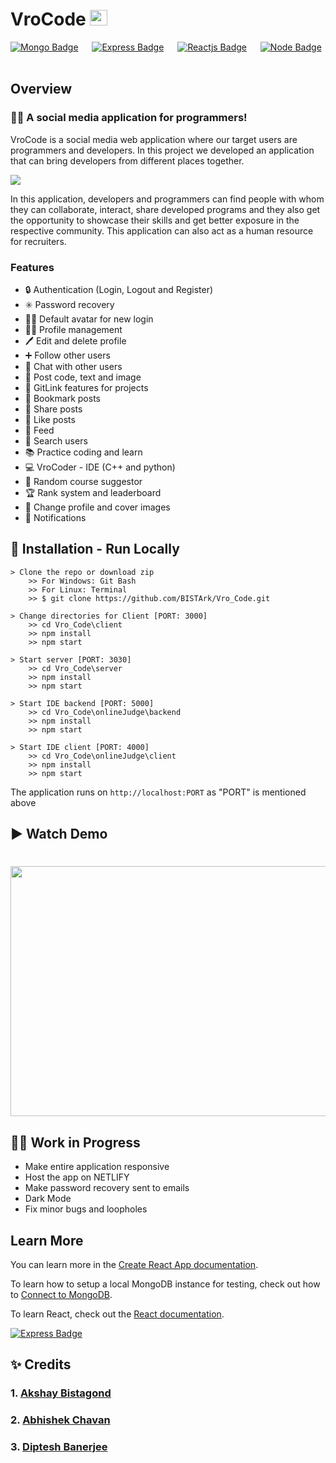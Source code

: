 #  VroCode <img src="https://user-images.githubusercontent.com/40259745/150183306-2b9667cf-2230-4a5b-af51-3781ca6fefae.png " height="25px" width = "28px"/>
[![Mongo Badge](http://img.shields.io/badge/Database%20-MongoDB-darkgreen?style=for-the-badge&logo=mongodb)](https://www.mongodb.com/)
&emsp;
[![Express Badge](http://img.shields.io/badge/Server%20-Express-black?style=for-the-badge&logo=express)](https://expressjs.com/)
&emsp;
[![Reactjs Badge](http://img.shields.io/badge/Client%20-React-blue?style=for-the-badge&logo=react)](https://reactjs.org/)
&emsp;
[![Node Badge](http://img.shields.io/badge/Backend%20-Node-green?style=for-the-badge&logo=node.js)](https://nodejs.org/en/)
&emsp;

## Overview
### 👨‍💻 A social media application for programmers! 
VroCode is a social media web application where our target users are programmers and developers. In this project we developed an application that can bring developers from different places together.
<br>

<img src="https://user-images.githubusercontent.com/40259745/150280687-c7580d10-b1c8-4dae-b103-cd81fd93634b.png" border-radius="20px"/>

 

In this application, developers and programmers can find people with whom they can collaborate, interact, share developed programs and they also get the opportunity to showcase their skills and get better exposure in the respective community. This application can also act as a human resource for recruiters.

### Features
* 🔒 Authentication (Login, Logout and Register)
* ✳️ Password recovery
* 🙍‍♂️ Default avatar for new login
* 👨‍💻 Profile management
* 🖊️ Edit and delete profile
* ➕ Follow other users
* 💬 Chat with other users
* 🤳 Post code, text and image
* 🔗 GitLink features for projects
* 🔖 Bookmark posts
* 📲 Share posts
* 💓 Like posts
* 📰 Feed
* 🔎 Search users
* 📚 Practice coding and learn 
* 💻 VroCoder - IDE (C++ and python)
* 📑 Random course suggestor 
* 🏆 Rank system and leaderboard
* 📸 Change profile and cover images
* 🔔 Notifications



## 📂 Installation - Run Locally 
```
> Clone the repo or download zip
    >> For Windows: Git Bash
    >> For Linux: Terminal
    >> $ git clone https://github.com/BISTArk/Vro_Code.git
    
> Change directories for Client [PORT: 3000]
    >> cd Vro_Code\client 
    >> npm install
    >> npm start
    
> Start server [PORT: 3030]
    >> cd Vro_Code\server 
    >> npm install
    >> npm start
 
> Start IDE backend [PORT: 5000]
    >> cd Vro_Code\onlineJudge\backend
    >> npm install
    >> npm start

> Start IDE client [PORT: 4000]
    >> cd Vro_Code\onlineJudge\client
    >> npm install
    >> npm start

```
The application runs on  `http://localhost:PORT` as "PORT" is mentioned above

## ▶️ Watch Demo

# <a href="https://drive.google.com/file/d/11l-Pl86BqOASVXCe6NB8r6zF9wdRIEux/view"><img src="https://user-images.githubusercontent.com/40259745/150282924-be6113d1-a0d0-40b4-a259-6405bdd13a07.png"  height="400px" width = " 700px"></a>

## 🧑‍🔧 Work in Progress
* Make entire application responsive
* Host the app on NETLIFY 
* Make password recovery sent to emails
* Dark Mode
* Fix minor bugs and loopholes


## Learn More

You can learn more in the [Create React App documentation](https://facebook.github.io/create-react-app/docs/getting-started).

To learn how to setup a local MongoDB instance for testing, check out how to [Connect to MongoDB](https://docs.mongodb.com/guides/server/drivers/).

To learn React, check out the [React documentation](https://reactjs.org/).

[![Express Badge](http://img.shields.io/badge/Documentation%20-Open-red?style=for-the-badge&logo=)](https://drive.google.com/file/d/1gocjgZvCYp3HrYwRkDoAnXjXg6RG1hGy/view?usp=sharing)
&emsp;

## ✨ Credits
### 1. <a href="https://github.com/BISTArk" target="_blank"> Akshay Bistagond </a>
### 2. <a href="https://github.com/abhishekchavannn" target="_blank"> Abhishek Chavan </a>
### 3. <a href="https://github.com/bdiptesh99" target="_blank"> Diptesh Banerjee</a>
